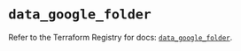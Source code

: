 # `data_google_folder`

Refer to the Terraform Registry for docs: [`data_google_folder`](https://registry.terraform.io/providers/hashicorp/google-beta/6.30.0/docs/data-sources/google_folder).
